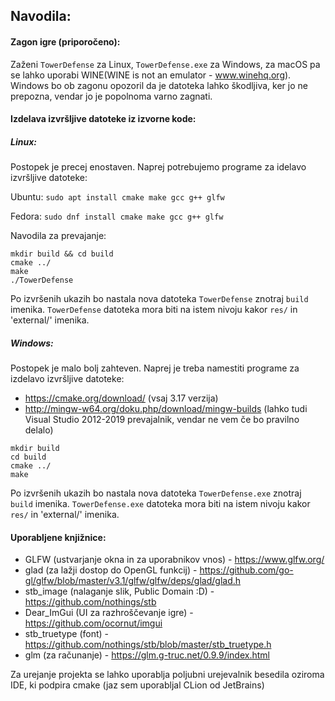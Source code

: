 ## Navodila:

#### Zagon igre (priporočeno):

Zaženi `TowerDefense` za Linux, `TowerDefense.exe` za Windows, za macOS pa se lahko uporabi WINE(WINE is not an emulator - www.winehq.org). 
Windows bo ob zagonu opozoril da je datoteka lahko škodljiva, ker jo ne prepozna, vendar jo je popolnoma varno zagnati.

#### Izdelava izvršljive datoteke iz izvorne kode:

##### Linux:

Postopek je precej enostaven. Naprej potrebujemo programe za idelavo izvršljive datoteke:

Ubuntu:
`sudo apt install cmake make gcc g++ glfw`

Fedora: `sudo dnf install cmake make gcc g++ glfw`

Navodila za prevajanje:
```
mkdir build && cd build
cmake ../
make
./TowerDefense
```

Po izvršenih ukazih bo nastala nova datoteka `TowerDefense` znotraj `build` imenika.
`TowerDefense` datoteka mora biti na istem nivoju kakor `res/` in 'external/' imenika.

##### Windows:

Postopek je malo bolj zahteven. Naprej je treba namestiti programe za izdelavo izvršljive datoteke:
- https://cmake.org/download/ (vsaj 3.17 verzija)
- http://mingw-w64.org/doku.php/download/mingw-builds (lahko tudi Visual Studio 2012-2019 prevajalnik, 
  vendar ne vem če bo pravilno delalo)

```
mkdir build
cd build
cmake ../
make
```

Po izvršenih ukazih bo nastala nova datoteka `TowerDefense.exe` znotraj `build` imenika.
`TowerDefense.exe` datoteka mora biti na istem nivoju kakor `res/` in 'external/' imenika.

#### Uporabljene knjižnice:
- GLFW (ustvarjanje okna in za uporabnikov vnos) - https://www.glfw.org/
- glad (za lažji dostop do OpenGL funkcij) - https://github.com/go-gl/glfw/blob/master/v3.1/glfw/glfw/deps/glad/glad.h
- stb_image (nalaganje slik, Public Domain :D) - https://github.com/nothings/stb
- Dear_ImGui (UI za razhroščevanje igre) - https://github.com/ocornut/imgui
- stb_truetype (font) - https://github.com/nothings/stb/blob/master/stb_truetype.h
- glm (za računanje) - https://glm.g-truc.net/0.9.9/index.html

Za urejanje projekta se lahko uporablja poljubni urejevalnik besedila oziroma IDE, ki podpira cmake (jaz sem uporabljal CLion od JetBrains)